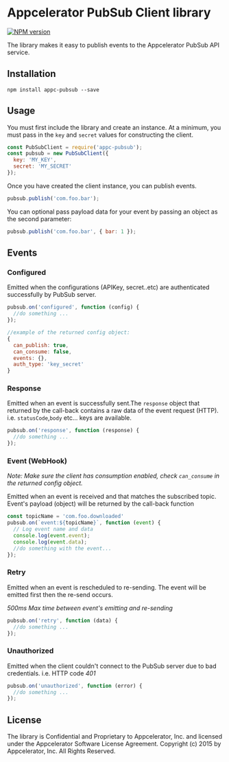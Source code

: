# Appcelerator PubSub Client library

 [![NPM version](https://badge.fury.io/js/appc-pubsub.svg)](http://badge.fury.io/js/appc-pubsub)

The library makes it easy to publish events to the Appcelerator PubSub API service.

## Installation

    npm install appc-pubsub --save

## Usage

You must first include the library and create an instance.  At a minimum, you must pass in the `key` and `secret` values for constructing the client.

```javascript
const PubSubClient = require('appc-pubsub');
const pubsub = new PubSubClient({
  key: 'MY_KEY',
  secret: 'MY_SECRET'
});
```

Once you have created the client instance, you can publish events.

```javascript
pubsub.publish('com.foo.bar');
```

You can optional pass payload data for your event by passing an object as the second parameter:

```javascript
pubsub.publish('com.foo.bar', { bar: 1 });
```
## Events

### Configured
Emitted when the configurations (APIKey, secret..etc) are authenticated successfully by PubSub server.

```javascript
pubsub.on('configured', function (config) {
  //do something ...
});

//example of the returned config object: 
{
  can_publish: true,
  can_consume: false,
  events: {},
  auth_type: 'key_secret'
}
```

### Response
Emitted when an event is successfully sent.The `response` object that returned by the call-back contains a raw data of the event request (HTTP). i.e. `statusCode`,`body` etc... keys are available.

```javascript
pubsub.on('response', function (response) {
  //do something ...
});
```

### Event (WebHook)
*Note: Make sure the client has consumption enabled, check `can_consume` in the returned config object.*

Emitted when an event is received and that matches the subscribed topic.
Event's payload (object) will be returned by the call-back function

```javascript
const topicName = 'com.foo.downloaded'
pubsub.on(`event:${topicName}`, function (event) {
  // Log event name and data
  console.log(event.event);
  console.log(event.data);
  //do something with the event...
});
```

### Retry
Emitted when an event is rescheduled to re-sending. The event will be emitted first then the re-send occurs.

 *500ms Max time between event's emitting and re-sending*

```javascript
pubsub.on('retry', function (data) {
  //do something ...
});
```

### Unauthorized
Emitted when the client couldn't connect to the PubSub server due to bad credentials. i.e. HTTP code *401*

```javascript
pubsub.on('unauthorized', function (error) {
  //do something ...
});
```

## License

The library is Confidential and Proprietary to Appcelerator, Inc. and licensed under the Appcelerator Software License Agreement. Copyright (c) 2015 by Appcelerator, Inc. All Rights Reserved.
